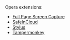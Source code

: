Opera extensions:
- [Full Page Screen Capture](https://chrome.google.com/webstore/detail/full-page-screen-capture/fdpohaocaechififmbbbbbknoalclacl)
- [SafeInCloud](https://addons.opera.com/en-gb/extensions/details/safeincloud-password-manager/)
- [Stylus](https://addons.opera.com/en-gb/extensions/details/stylus/)
- [Tampermonkey](https://addons.opera.com/en-gb/extensions/details/tampermonkey-beta/)
